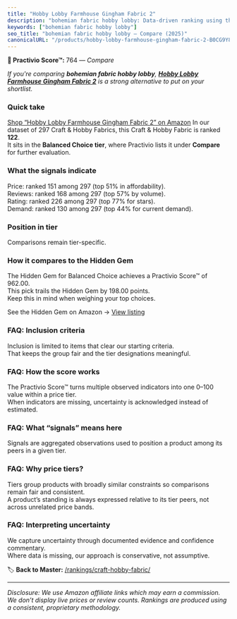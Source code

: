 ```yaml
---
title: "Hobby Lobby Farmhouse Gingham Fabric 2"
description: "bohemian fabric hobby lobby: Data-driven ranking using the Practivio Score™. Positioned by quality, value, demand, findability, momentum."
keywords: ["bohemian fabric hobby lobby"]
seo_title: "bohemian fabric hobby lobby — Compare (2025)"
canonicalURL: "/products/hobby-lobby-farmhouse-gingham-fabric-2-B0CG9Y8N11/"
---
```


**🛒 Practivio Score™:** 764 — _Compare_


*If you're comparing **bohemian fabric hobby lobby**, **[Hobby Lobby Farmhouse Gingham Fabric 2](https://www.amazon.com/dp/B0CG9Y8N11?tag=practivio-20)** is a strong alternative to put on your shortlist.*
### Quick take
[Shop “Hobby Lobby Farmhouse Gingham Fabric 2” on Amazon](https://www.amazon.com/dp/B0CG9Y8N11?tag=practivio-20)
In our dataset of 297 Craft & Hobby Fabrics, this Craft & Hobby Fabric is ranked **122**.  
It sits in the **Balanced Choice tier**, where Practivio lists it under **Compare** for further evaluation.

### What the signals indicate
Price: ranked 151 among 297 (top 51% in affordability).  
Reviews: ranked 168 among 297 (top 57% by volume).  
Rating: ranked 226 among 297 (top 77% for stars).  
Demand: ranked 130 among 297 (top 44% for current demand).

### Position in tier
Comparisons remain tier-specific.

### How it compares to the Hidden Gem
The Hidden Gem for Balanced Choice achieves a Practivio Score™ of 962.00.  
This pick trails the Hidden Gem by 198.00 points.  
Keep this in mind when weighing your top choices.  

See the Hidden Gem on Amazon → [View listing](https://www.amazon.com/dp/B07DRKZNP7?tag=practivio-20)

### FAQ: Inclusion criteria
Inclusion is limited to items that clear our starting criteria.  
That keeps the group fair and the tier designations meaningful.

### FAQ: How the score works
The Practivio Score™ turns multiple observed indicators into one 0–100 value within a price tier.  
When indicators are missing, uncertainty is acknowledged instead of estimated.

### FAQ: What “signals” means here
Signals are aggregated observations used to position a product among its peers in a given tier.

### FAQ: Why price tiers?
Tiers group products with broadly similar constraints so comparisons remain fair and consistent.  
A product’s standing is always expressed relative to its tier peers, not across unrelated price bands.

### FAQ: Interpreting uncertainty
We capture uncertainty through documented evidence and confidence commentary.  
Where data is missing, our approach is conservative, not assumptive.

<!-- Missing template for Compare/CompareWithinPriceClass -->


🏷️ **Back to Master:** [/rankings/craft-hobby-fabric/](/rankings/craft-hobby-fabric/)

---
_Disclosure: We use Amazon affiliate links which may earn a commission. We don’t display live prices or review counts. Rankings are produced using a consistent, proprietary methodology._
